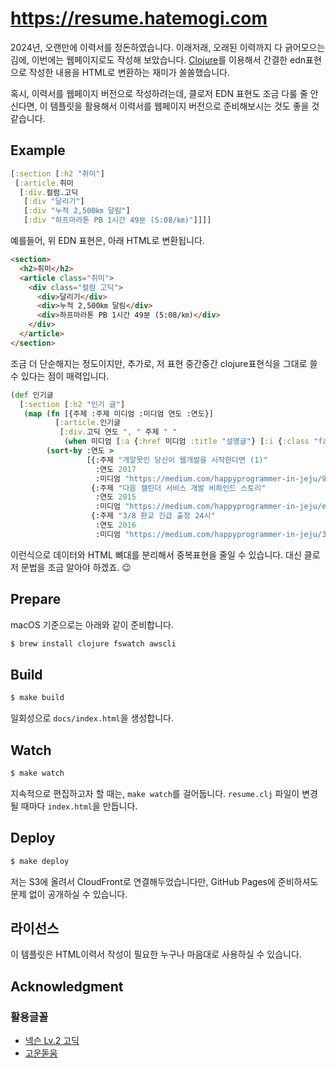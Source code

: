 # https://resume.hatemogi.com

2024년, 오랜만에 이력서를 정돈하였습니다. 이래저래, 오래된 이력까지 다 긁어모으는 김에, 이번에는 웹페이지로도 작성해 보았습니다. [Clojure](https://clojure.org)를 이용해서 간결한 edn표현으로 작성한 내용을 HTML로 변환하는 재미가 쏠쏠했습니다.

혹시, 이력서를 웹페이지 버전으로 작성하려는데, 클로저 EDN 표현도 조금 다룰 줄 안신다면, 이 템플릿을 활용해서 이력서를 웹페이지 버전으로 준비해보시는 것도 좋을 것 같습니다.

## Example

```clojure
[:section [:h2 "취미"]
 [:article.취미
  [:div.컬럼.고딕
   [:div "달리기"]
   [:div "누적 2,500㎞ 달림"]
   [:div "하프마라톤 PB 1시간 49분 (5:08/㎞)"]]]]
```

예를들어, 위 EDN 표현은, 아래 HTML로 변환됩니다.

```html
<section>
  <h2>취미</h2>
  <article class="취미">
    <div class="컬럼 고딕">
      <div>달리기</div>
      <div>누적 2,500㎞ 달림</div>
      <div>하프마라톤 PB 1시간 49분 (5:08/㎞)</div>
    </div>
  </article>
</section>
```

조금 더 단순해지는 정도이지만, 추가로, 저 표현 중간중간 clojure표현식을 그대로 쓸 수 있다는 점이 매력입니다.

```clojure
(def 인기글
  [:section [:h2 "인기 글"]
   (map (fn [{주제 :주제 미디엄 :미디엄 연도 :연도}]
          [:article.인기글
           [:div.고딕 연도 ", " 주제 " "
            (when 미디엄 [:a {:href 미디엄 :title "설명글"} [:i {:class "fa-brands fa-medium"}]]) " "]])
        (sort-by :연도 >
                 [{:주제 "개알못인 당신이 웹개발을 시작한다면 (1)"
                   :연도 2017
                   :미디엄 "https://medium.com/happyprogrammer-in-jeju/9415c014a130"}
                  {:주제 "다음 캘린더 서비스 개발 비하인드 스토리"
                   :연도 2015
                   :미디엄 "https://medium.com/happyprogrammer-in-jeju/ec0faac67f05"}
                  {:주제 "3/8 판교 긴급 출장 24시"
                   :연도 2016
                   :미디엄 "https://medium.com/happyprogrammer-in-jeju/3bad70af3176"}]))])
```

이런식으로 데이터와 HTML 뼈대를 분리해서 중복표현을 줄일 수 있습니다. 대신 클로저 문법을 조금 알아야 하겠죠. 😉


## Prepare

macOS 기준으로는 아래와 같이 준비합니다.


```sh
$ brew install clojure fswatch awscli
```

## Build

```sh
$ make build
```

일회성으로 `docs/index.html`을 생성합니다.

## Watch

```sh
$ make watch
```

지속적으로 편집하고자 할 때는, `make watch`를 걸어둡니다. `resume.clj` 파일이 변경될 때마다 `index.html`을 만듭니다.

## Deploy

```sh
$ make deploy
```

저는 S3에 올려서 CloudFront로 연결해두었습니다만, GitHub Pages에 준비하셔도 문제 없이 공개하실 수 있습니다.

## 라이선스

이 템플릿은 HTML이력서 작성이 필요한 누구나 마음대로 사용하실 수 있습니다.

## Acknowledgment

### 활용글꼴

* [넥슨 Lv.2 고딕](https://noonnu.cc/font_page/435)
* [고운돋움](https://noonnu.cc/font_page/734)

